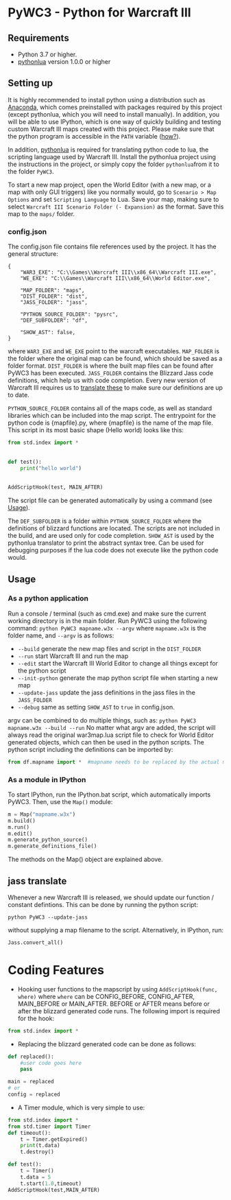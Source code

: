 # PyWC3 - Python for Warcraft III
## Requirements
- Python 3.7 or higher.
- [pythonlua](http://www.github.com/Blimba/python-lua/) version 1.0.0 or higher 
## Setting up
It is highly recommended to install python using a distribution such as 
[Anaconda](https://www.anaconda.com/distribution/), which comes preinstalled with packages required by this project
(except pythonlua, which you will need to install manually). 
In addition, you will be able to use IPython, which is one way of quickly building and testing custom Warcraft III maps 
created with this project. Please make sure that the python program is accessible in the `PATH` variable 
([how?](https://geek-university.com/python/add-python-to-the-windows-path/)).

In addition, [pythonlua](http://www.github.com/Blimba/python-lua/) is required for translating python code to lua, 
the scripting language used by Warcraft III. Install the pythonlua project using the instructions in the project, 
 or simply copy the folder `pythonlua`from it to the folder `PyWC3`.

To start a new map project, open the World Editor (with a new map, or a map with only GUI triggers) like you normally 
would, go to `Scenario > Map Options` and set `Scripting Language` to Lua. Save your map, making sure to select 
`Warcraft III Scenario Folder (- Expansion)` as the format. Save this map to the `maps/` folder. 
### config.json  

The config.json file contains file references used by the project. It has the general structure:  
```
{
    "WAR3_EXE": "C:\\Games\\Warcraft III\\x86_64\\Warcraft III.exe",
    "WE_EXE": "C:\\Games\\Warcraft III\\x86_64\\World Editor.exe",

    "MAP_FOLDER": "maps",
    "DIST_FOLDER": "dist",
    "JASS_FOLDER": "jass",

    "PYTHON_SOURCE_FOLDER": "pysrc",
    "DEF_SUBFOLDER": "df",

    "SHOW_AST": false,
}
``` 
where `WAR3_EXE` and `WE_EXE` point to the warcraft executables. `MAP_FOLDER` is the folder where the
original map can be found, which should be saved as a folder format. `DIST_FOLDER` is where the built map files can
be found after PyWC3 has been executed. `JASS_FOLDER` contains the Blizzard Jass code definitions, which help us
with code completion. Every new version of Warcraft III requires us to [translate these](#jass-translate) to make sure 
our definitions are up to date.

`PYTHON_SOURCE_FOLDER` contains all of the maps code, as well as standard libraries which can be included into the 
map script. The entrypoint for the python code is {mapfile}.py, where {mapfile} is the name of the map file. This script
in its most basic shape (Hello world) looks like this:

```python
from std.index import *
            
            
def test():
    print("hello world")
    
    
AddScriptHook(test, MAIN_AFTER)
```
The script file can be generated automatically by using a command (see [Usage](#Usage)).

The `DEF_SUBFOLDER` is a folder within `PYTHON_SOURCE_FOLDER` where the definitions of blizzard functions are located.
The scripts are not included in the build, and are used only for code completion. `SHOW_AST` is used by the pythonlua
translator to print the abstract syntax tree. Can be used for debugging purposes if the lua code does not execute like
the python code would.

## Usage
### As a python application
Run a console / terminal (such as cmd.exe) and make sure the current working directory is in the main folder. Run PyWC3
using the following command: `python PyWC3 mapname.w3x --argv` where `mapname.w3x` is the folder name, and `--argv` is as follows:
- `--build` generate the new map files and script in the `DIST_FOLDER`
- `--run` start Warcraft III and run the map
- `--edit` start the Warcraft III World Editor to change all things except for the python script
- `--init-python` generate the map python script file when starting a new map
- `--update-jass` update the jass definitions in the jass files in the `JASS_FOLDER`
- `--debug` same as setting `SHOW_AST` to `true` in config.json.
  
argv can be combined to do multiple things, such as: `python PyWC3 mapname.w3x --build --run`
No matter what argv are added, the script will always read the original war3map.lua script file to check for World Editor
generated objects, which can then be used in the python scripts. The python script including the definitions can be 
imported by:
```python
from df.mapname import *  #mapname needs to be replaced by the actual map filename.
```
### As a module in IPython
To start IPython, run the IPython.bat script, which automatically imports PyWC3. Then, use the `Map()` module:
```python
m = Map("mapname.w3x")
m.build()
m.run()
m.edit()
m.generate_python_source()
m.generate_definitions_file()
```
The methods on the Map() object are explained above.
## jass translate

Whenever a new Warcraft III is released, we should update our function / constant defintions. 
This can be done by running the python script:

```
python PyWC3 --update-jass
```

without supplying a map filename to the script. Alternatively, in IPython, run:
```python
Jass.convert_all()
```

# Coding Features
- Hooking user functions to the mapscript by using `AddScriptHook(func, where)` where `where` can be CONFIG_BEFORE, 
CONFIG_AFTER, MAIN_BEFORE or MAIN_AFTER. BEFORE or AFTER means before or after the blizzard generated code runs.
The following import is required for the hook:
```python
from std.index import *
```
- Replacing the blizzard generated code can be done as follows: 
```python
def replaced():
    #user code goes here
    pass

main = replaced
# or
config = replaced
```
- A Timer module, which is very simple to use:
```python
from std.index import *
from std.timer import Timer
def timeout():
    t = Timer.getExpired()
    print(t.data)
    t.destroy()

def test():
    t = Timer()
    t.data = 5
    t.start(1.0,timeout)
AddScriptHook(test,MAIN_AFTER)
```
